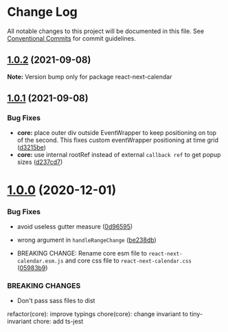 # Change Log

All notable changes to this project will be documented in this file.
See [Conventional Commits](https://conventionalcommits.org) for commit guidelines.

## [1.0.2](https://github.com/newsiberian/react-next-calendar/compare/v1.0.1...v1.0.2) (2021-09-08)

**Note:** Version bump only for package react-next-calendar





## [1.0.1](https://github.com/newsiberian/react-next-calendar/compare/v1.0.0...v1.0.1) (2021-09-08)


### Bug Fixes

* **core:** place outer div outside EventWrapper to keep positioning on top of the second. This fixes custom eventWrapper positioning at time grid ([d3215be](https://github.com/newsiberian/react-next-calendar/commit/d3215be1132dcc8e8aa41b91badb35d4570cab66))
* **core:** use internal rootRef instead of external `callback ref` to get popup sizes ([d237cd7](https://github.com/newsiberian/react-next-calendar/commit/d237cd7fa7ef6df1eaf3e42b5c02d793680dd2c7))





# [1.0.0](https://github.com/newsiberian/react-next-calendar/compare/v0.28.1...v1.0.0) (2020-12-01)


### Bug Fixes

* avoid useless gutter measure ([0d96595](https://github.com/newsiberian/react-next-calendar/commit/0d9659545bffa1d286104455cd9d0546beb5ccaf))
* wrong argument in `handleRangeChange` ([be238db](https://github.com/newsiberian/react-next-calendar/commit/be238db481781ae4082212202742834f71e64142))


* BREAKING CHANGE: Rename core esm file to `react-next-calendar.esm.js` and core css file to `react-next-calendar.css` ([05983b9](https://github.com/newsiberian/react-next-calendar/commit/05983b91b868c30e4dcab848b0ffacdde1872ae5))


### BREAKING CHANGES

* Don't pass sass files to dist

refactor(core): improve typings
chore(core): change invariant to tiny-invariant
chore: add ts-jest
